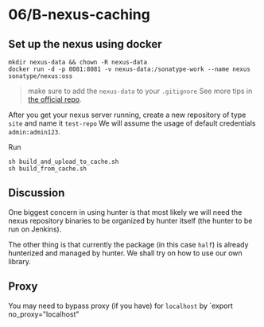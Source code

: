 # 06/B-nexus-caching

## Set up the nexus using docker
``` shell
mkdir nexus-data && chown -R nexus-data
docker run -d -p 8081:8081 -v nexus-data:/sonatype-work --name nexus sonatype/nexus:oss
```
> make sure to add the `nexus-data` to your `.gitignore`
See more tips in [the official repo](https://github.com/sonatype/docker-nexus).

After you get your nexus server running, create a new repository of type `site` and name it `test-repo`
We will assume the usage of default credentials `admin:admin123`.

Run 
``` shell
sh build_and_upload_to_cache.sh
sh build_from_cache.sh
```

## Discussion
One biggest concern in using hunter is that most likely we will need the nexus repository binaries to be organized by hunter itself (the hunter to be run on Jenkins).

The other thing is that currently the package (in this case `half`) is already hunterized and managed by hunter.
We shall try on how to use our own library.

## Proxy
You may need to bypass proxy (if you have) for `localhost` by `export no_proxy="localhost"
